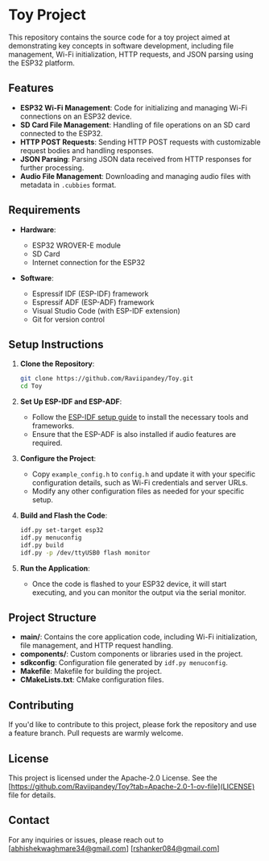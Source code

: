 # Toy Project

This repository contains the source code for a toy project aimed at demonstrating key concepts in software development, including file management, Wi-Fi initialization, HTTP requests, and JSON parsing using the ESP32 platform.

## Features

- **ESP32 Wi-Fi Management**: Code for initializing and managing Wi-Fi connections on an ESP32 device.
- **SD Card File Management**: Handling of file operations on an SD card connected to the ESP32.
- **HTTP POST Requests**: Sending HTTP POST requests with customizable request bodies and handling responses.
- **JSON Parsing**: Parsing JSON data received from HTTP responses for further processing.
- **Audio File Management**: Downloading and managing audio files with metadata in `.cubbies` format.

## Requirements

- **Hardware**:
  - ESP32 WROVER-E module
  - SD Card
  - Internet connection for the ESP32
  
- **Software**:
  - Espressif IDF (ESP-IDF) framework
  - Espressif ADF (ESP-ADF) framework
  - Visual Studio Code (with ESP-IDF extension)
  - Git for version control

## Setup Instructions

1. **Clone the Repository**:
   ```bash
   git clone https://github.com/Raviipandey/Toy.git
   cd Toy
   ```

2. **Set Up ESP-IDF and ESP-ADF**:
   - Follow the [ESP-IDF setup guide](https://docs.espressif.com/projects/esp-idf/en/latest/esp32/get-started/index.html) to install the necessary tools and frameworks.
   - Ensure that the ESP-ADF is also installed if audio features are required.

3. **Configure the Project**:
   - Copy `example_config.h` to `config.h` and update it with your specific configuration details, such as Wi-Fi credentials and server URLs.
   - Modify any other configuration files as needed for your specific setup.

4. **Build and Flash the Code**:
   ```bash
   idf.py set-target esp32
   idf.py menuconfig
   idf.py build
   idf.py -p /dev/ttyUSB0 flash monitor
   ```

5. **Run the Application**:
   - Once the code is flashed to your ESP32 device, it will start executing, and you can monitor the output via the serial monitor.

## Project Structure

- **main/**: Contains the core application code, including Wi-Fi initialization, file management, and HTTP request handling.
- **components/**: Custom components or libraries used in the project.
- **sdkconfig**: Configuration file generated by `idf.py menuconfig`.
- **Makefile**: Makefile for building the project.
- **CMakeLists.txt**: CMake configuration files.

## Contributing

If you'd like to contribute to this project, please fork the repository and use a feature branch. Pull requests are warmly welcome.

## License

This project is licensed under the Apache-2.0 License. See the [https://github.com/Raviipandey/Toy?tab=Apache-2.0-1-ov-file](LICENSE) file for details.

## Contact

For any inquiries or issues, please reach out to [abhishekwaghmare34@gmail.com]
[rshanker084@gmail.com]
